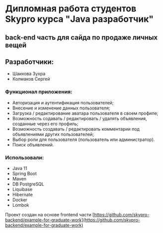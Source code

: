 # Дипломная работа студентов Skypro курса "Java разработчик"

## back-end часть для сайда по продаже личных вещей

## Разработчики:
* Шаихова Зухра
* Колмаков Сергей

### Функционал приложения:
* Авторизация и аутентификация пользователей;
* Внесение и изменение данных пользователя;
* Загрузка / редактирование аватара пользователя в своем профиле;
* Возможность содавать / редактировать / удалять объявления, созданные через его профиль;
* Возможность создавать / редактировать комментарии под объявлениями других пользователей;
* Выбор роли для пользователя (пользователь или администратор).
* Поиск объявлений.


### Использовали:
* Java 11
* Spring Boot
* Maven
* DB PostgreSQL
* Liquibase
* Hibernate
* Docker
* Lombok

Проект создан на основе frontend части [https://github.com/skypro-backend/example-for-graduate-work](https://github.com/skypro-backend/example-for-graduate-work)

